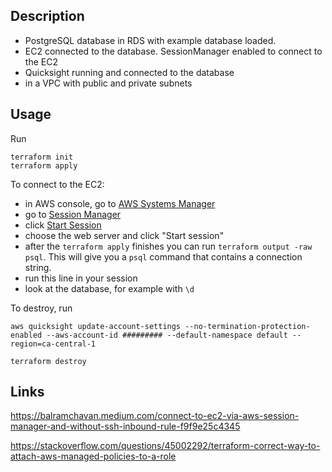 ## Description

- PostgreSQL database in RDS with example database loaded.
- EC2 connected to the database. SessionManager enabled to connect to the EC2
- Quicksight running and connected to the database
- in a VPC with public and private subnets

## Usage

Run
```
terraform init
terraform apply
```

To connect to the EC2:
- in AWS console, go to [AWS Systems Manager](https://ca-central-1.console.aws.amazon.com/systems-manager/home?region=ca-central-1#)
- go to [Session Manager](https://ca-central-1.console.aws.amazon.com/systems-manager/session-manager?region=ca-central-1)
- click [Start Session](https://ca-central-1.console.aws.amazon.com/systems-manager/session-manager/start-session?region=ca-central-1)
- choose the web server and click "Start session"
- after the `terraform apply` finishes you can run `terraform output -raw psql`. This will give you a `psql` command that contains a connection string.
- run this line in your session
- look at the database, for example with `\d`


To destroy, run
```
aws quicksight update-account-settings --no-termination-protection-enabled --aws-account-id ######### --default-namespace default --region=ca-central-1

terraform destroy
```

## Links

https://balramchavan.medium.com/connect-to-ec2-via-aws-session-manager-and-without-ssh-inbound-rule-f9f9e25c4345

https://stackoverflow.com/questions/45002292/terraform-correct-way-to-attach-aws-managed-policies-to-a-role
